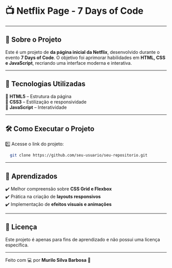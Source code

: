 # 📺 Netflix Page - 7 Days of Code

---

## 🚀 Sobre o Projeto

Este é um projeto de **da página inicial da Netflix**, desenvolvido durante o evento **7 Days of Code**. O objetivo foi aprimorar habilidades em **HTML, CSS e JavaScript**, recriando uma interface moderna e interativa.

---

## 🎯 Tecnologias Utilizadas

🔹 **HTML5** – Estrutura da página  
🔹 **CSS3** – Estilização e responsividade  
🔹 **JavaScript** – Interatividade  

---

## 🛠 Como Executar o Projeto

1️⃣ Acesse o link do projeto:
```bash
  git clone https://github.com/seu-usuario/seu-repositorio.git
```

---

## 📌 Aprendizados

✔️ Melhor compreensão sobre **CSS Grid e Flexbox**  
✔️ Prática na criação de **layouts responsivos**  
✔️ Implementação de **efeitos visuais e animações**  

---

## 📄 Licença

Este projeto é apenas para fins de aprendizado e não possui uma licença específica.

---

Feito com 💻 por **Murilo Silva Barbosa** 🚀

